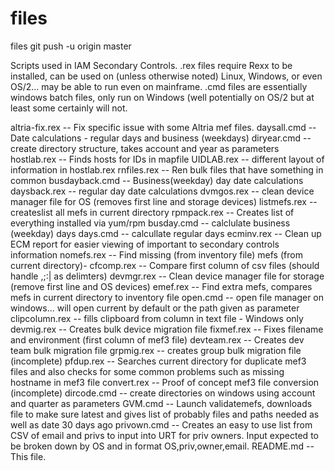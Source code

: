 # files
files
git push -u origin master

Scripts used in IAM Secondary Controls.
.rex files require Rexx to be installed, can be used on (unless otherwise noted) Linux, Windows, or even OS/2... may be able to run even on mainframe.
.cmd files are essentially windows batch files, only run on Windows (well potentially on OS/2 but at least some certainly will not.


altria-fix.rex     -- Fix specific issue with some Altria mef files.
daysall.cmd        -- Date calculations - regular days and business (weekdays)
diryear.cmd        -- create directory structure, takes account and year as parameters
hostlab.rex        -- Finds hosts for IDs in mapfile
UIDLAB.rex         -- different layout of information in hostlab.rex
rnfiles.rex        -- Ren bulk files that have something in common
busdayback.cmd     -- Business(weekday) day date calculations
daysback.rex       -- regular day date calculations
dvmgos.rex         -- clean device manager file for OS (removes first line and storage devices)
listmefs.rex       -- createslist all mefs in current directory
rpmpack.rex        -- Creates list of everything installed via yum/rpm
busday.cmd         -- calclulate business (weekday) days
days.cmd           -- calcullate regular days
ecminv.rex         -- Clean up ECM report for easier viewing of important to secondary controls information
nomefs.rex         -- Find missing (from inventory file) mefs (from current directory)-
cfcomp.rex         -- Compare first column of csv files (should handle ,;:| as delimters)
devmgr.rex         -- Clean device manager file for storage (remove first line and OS devices)
emef.rex           -- Find extra mefs, compares mefs in current directory to inventory file
open.cmd           -- open file manager on windows... will open current by default or the path given as parameter
clipcolumn.rex     -- fills clipboard from column in text file - Windows only
devmig.rex         -- Creates bulk device migration file
fixmef.rex         -- Fixes filename and environment (first column of mef3 file)
devteam.rex        -- Creates dev team bulk migration file
grpmig.rex         -- creates group bulk migration file (incomplete)
pfdup.rex          -- Searches current directory for duplicate mef3 files and also checks for some common problems such as missing hostname in mef3 file
convert.rex        -- Proof of concept mef3 file conversion (incomplete)
dircode.cmd        -- create directories on windows using account and quarter as parameters
GVM.cmd            -- Launch validatemefs, downloads file to make sure latest and gives list of probably files and paths needed as well as date 30 days ago
privown.cmd        -- Creates an easy to use list from CSV of email and privs to input into URT for priv owners.  Input expected to be broken down by OS and in format OS,priv,owner,email.
README.md          -- This file.
